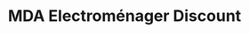 ---
title: "MDA Electroménager Discount"
url: /cournon-d-auvergne/mda-electromenager-discount/
shop: appareil ménager
---